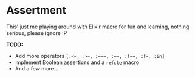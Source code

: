 # Assertment
This' just me playing around with Elixir macro for fun and learning, nothing serious, please ignore :P


**TODO:**

- Add more operators `[:<=, :>=, :===, :=~, :!==, :!=, :in]`
- Implement Boolean assertions and a `refute` macro
- And a few more...
